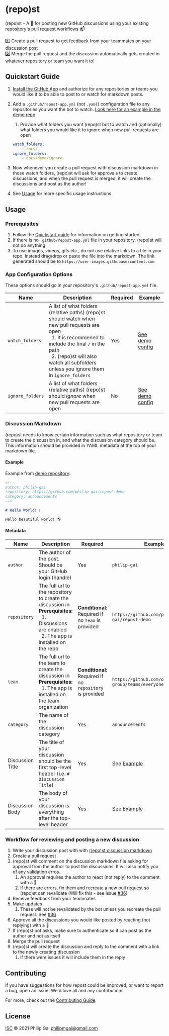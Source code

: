 # (repo)st

(repo)st - A 🤖 for posting new GitHub discussions using your existing repository's pull request workflows 📬

1️⃣ Create a pull request to get feedback from your teammates on your discussion post\
2️⃣ Merge the pull request and the discussion automatically gets created in whatever repository or team you want it to!

## Quickstart Guide

1. [Install the GitHub App](https://github.com/apps/repo-st) and authorize for any repositories or teams you would like it to be able to post to or watch for markdown posts.
2. Add a `.github/repost-app.yml` (not `.yaml`) configuration file to any repositories you want the bot to watch. [Look here for an example in the demo repo][Repost demo config]
   1. Provide what folders you want (repo)st bot to watch and (optionally) what folders you would like it to ignore when new pull requests are open

    ```yml
    watch_folders:
        - docs/
    ignore_folders:
        - docs/demo/ignore
    ```

3. Now whenever you create a pull request with discussion markdown in those watch folders, (repo)st will ask for approvals to create discussions, and when the pull request is merged, it will create the discussions and post as the author!
4. See [Usage](#usage) for more specific usage instructions

## Usage

### Prerequisites

1. Follow the [Quickstart guide](#quickstart-guide) for information on getting started
2. If there is no `.github/repost-app.yml` file in your repository, (repo)st will not do anything
3. To use images, videos, gifs etc., do not use relative links to a file in your repo. Instead drag/drop or paste the file into the markdown. The link generated should be to `https://user-images.githubusercontent.com`

### App Configuration Options

These options should go in your repository's `.github/repost-app.yml` file.

| Name | Description | Required | Example
| --- | --- | --- | ---
| `watch_folders` | A list of what folders (relative paths) (repo)st should watch when new pull requests are open<br/>&nbsp;&nbsp;1. It is recommened to include the final `/` in the path<br/>&nbsp;&nbsp;2. (repo)st will also watch all subfolders unless you ignore them in `ignore_folders` | Yes | [See demo config][Repost demo config]
| `ignore_folders` | A list of what folders (relative paths) (repo)st should *ignore* when new pull requests are open | No | [See demo config][Repost demo config]

### Discussion Markdown

(repo)st needs to know certain information such as what repository or team to create the discussion in, and what the discussion category should be. This information should be provided in YAML metadata at the top of your markdown file.

#### Example

Example from [demo repository](https://github.com/philip-gai/repost-demo/blob/main/docs/demo/hello-world.md?plain=1):

```markdown
<!-- 
author: philip-gai
repository: https://github.com/philip-gai/repost-demo
category: announcements
-->

# Hello World! 👋

Hello beautiful world! 🌎

```

#### Metadata

| Name | Description | Required | Example |
| --- | --- | --- | --- |
| `author` | The author of the post. Should be your GitHub login (handle) | Yes | `philip-gai` |
| `repository` | The full url to the repository to create the discussion in<br/>**Prerequisites:**<br/>&nbsp;&nbsp;1. Discussions are enabled<br/>&nbsp;&nbsp;2. The app is installed on the repo | **Conditional**: Required if no `team` is provided | `https://github.com/philip-gai/repost-demo` |
| `team` | The full url to the team to create the discussion in<br/>**Prerequisites:**<br/>&nbsp;&nbsp;1. The app is installed on the team organization | **Conditional**: Required if no `repository` is provided | `https://github.com/orgs/elastico-group/teams/everyone` |
| `category` | The name of the discussion category | Yes | `announcements` |
| Discussion Title | The title of your discussion should be the first top-level header (i.e. `# Discussion Title`) | Yes | See [Example](#example-discussion-markdown) |
| Discussion Body | The body of your discussion is everything after the top-level header | Yes | See [Example](#example-discussion-markdown)

### Workflow for reviewing and posting a new discussion

1. Write your discussion post with with [(repo)st discussion markdown](#discussion-markdown)
2. Create a pull request
3. (repo)st will comment on the discussion markdown file asking for approval from the author to post the discussions. It will also notify you of any validation erros.
   1. An approval requires the author to react (not reply) to the comment with a 🚀
   2. If there are errors, fix them and recreate a new pull request so (repo)st can revalidate (Will fix this - see issue [#36](https://github.com/philip-gai/repost/issues/36))
4. Receive feedback from your teammates
5. Make updates
   1. These will not be revalidated by the bot unless you recreate the pull request. See [#36](https://github.com/philip-gai/repost/issues/36)
6. Approve all the discussions you would like posted by reacting (not replying) with a 🚀
7. If (repo)st bot asks, make sure to authenticate so it can post as the author and not as itself
8. Merge the pull request
9. (repo)st will create the discussion and reply to the comment with a link to the newly creating discussion
   1.  If there were issues it will include them in the reply

## Contributing

If you have suggestions for how repost could be improved, or want to report a bug, open an issue! We'd love all and any contributions.

For more, check out the [Contributing Guide](CONTRIBUTING.md).

## License

[ISC](LICENSE) © 2021 Philip Gai <philipmgai@gmail.com>

[Repost demo]: https://github.com/philip-gai/repost-demo
[Repost demo config]: https://github.com/philip-gai/repost-demo/blob/main/.github/repost-app.yml
